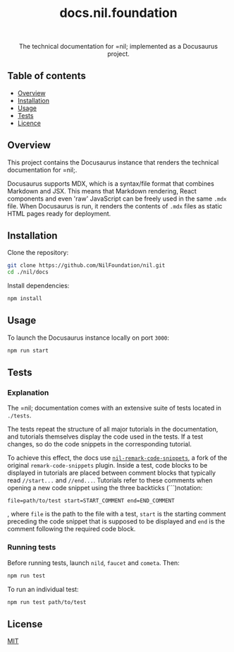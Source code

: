 <h1 align="center">docs.nil.foundation</h1>

<br />

<p align="center">
  The technical documentation for =nil; implemented as a Docusaurus project.
</p>

## Table of contents

* [Overview](#overview)
* [Installation](#installation)
* [Usage](#usage)
* [Tests](#tests)
* [Licence](#licence)

## Overview

This project contains the Docusaurus instance that renders the technical documentation for =nil;.

Docusaurus supports MDX, which is a syntax/file format that combines Markdown and JSX. This means that Markdown rendering, React components and even 'raw' JavaScript can be freely used in the same `.mdx` file. When Docusaurus is run, it renders the contents of `.mdx` files as static HTML pages ready for deployment.

## Installation

Clone the repository:

```bash
git clone https://github.com/NilFoundation/nil.git
cd ./nil/docs
```
Install dependencies:

```bash
npm install
```

## Usage

To launch the Docusaurus instance locally on port `3000`:

```bash
npm run start
```

## Tests

### Explanation

The =nil; documentation comes with an extensive suite of tests located in `./tests`. 

The tests repeat the structure of all major tutorials in the documentation, and tutorials themselves display the code used in the tests. If a test changes, so do the code snippets in the corresponding tutorial.

To achieve this effect, the docs use [`nil-remark-code-snippets`](https://github.com/khannanov-nil/remark-code-snippets), a fork of the original `remark-code-snippets` plugin. Inside a test, code blocks to be displayed in tutorials are placed between comment blocks that typically read `//start...` and `//end...`. Tutorials refer to these comments when opening a new code snippet using the three backticks (```)notation:

```
file=path/to/test start=START_COMMENT end=END_COMMENT
```

, where `file` is the path to the file with a test, `start` is the starting comment preceding the code snippet that is supposed to be displayed and `end` is the comment following the required code block.

### Running tests

Before running tests, launch `nild`, `faucet` and `cometa`. Then:

```bash
npm run test
```

To run an individual test:

```bash
npm run test path/to/test
```

## License

[MIT](./LICENCE)
